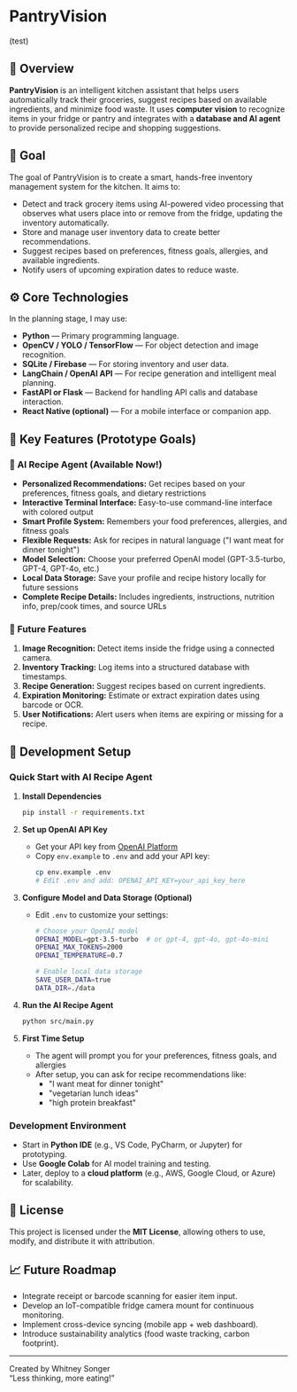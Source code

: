 # PantryVision
(test)

## 🧠 Overview
**PantryVision** is an intelligent kitchen assistant that helps users automatically track their groceries, suggest recipes based on available ingredients, and minimize food waste. It uses **computer vision** to recognize items in your fridge or pantry and integrates with a **database and AI agent** to provide personalized recipe and shopping suggestions.

## 🎯 Goal
The goal of PantryVision is to create a smart, hands-free inventory management system for the kitchen. It aims to:
- Detect and track grocery items using AI-powered video processing that observes what users place into or remove from the fridge, updating the inventory automatically.
- Store and manage user inventory data to create better recommendations.
- Suggest recipes based on preferences, fitness goals, allergies, and available ingredients.
- Notify users of upcoming expiration dates to reduce waste.

## ⚙️ Core Technologies
In the planning stage, I may use:
- **Python** — Primary programming language.
- **OpenCV / YOLO / TensorFlow** — For object detection and image recognition.
- **SQLite / Firebase** — For storing inventory and user data.
- **LangChain / OpenAI API** — For recipe generation and intelligent meal planning.
- **FastAPI or Flask** — Backend for handling API calls and database interaction.
- **React Native (optional)** — For a mobile interface or companion app.

## 🧩 Key Features (Prototype Goals)

### 🤖 AI Recipe Agent (Available Now!)
- **Personalized Recommendations:** Get recipes based on your preferences, fitness goals, and dietary restrictions
- **Interactive Terminal Interface:** Easy-to-use command-line interface with colored output
- **Smart Profile System:** Remembers your food preferences, allergies, and fitness goals
- **Flexible Requests:** Ask for recipes in natural language ("I want meat for dinner tonight")
- **Model Selection:** Choose your preferred OpenAI model (GPT-3.5-turbo, GPT-4, GPT-4o, etc.)
- **Local Data Storage:** Save your profile and recipe history locally for future sessions
- **Complete Recipe Details:** Includes ingredients, instructions, nutrition info, prep/cook times, and source URLs

### 🔮 Future Features
1. **Image Recognition:** Detect items inside the fridge using a connected camera.
2. **Inventory Tracking:** Log items into a structured database with timestamps.
3. **Recipe Generation:** Suggest recipes based on current ingredients.
4. **Expiration Monitoring:** Estimate or extract expiration dates using barcode or OCR.
5. **User Notifications:** Alert users when items are expiring or missing for a recipe.

## 🧰 Development Setup

### Quick Start with AI Recipe Agent

1. **Install Dependencies**
   ```bash
   pip install -r requirements.txt
   ```

2. **Set up OpenAI API Key**
   - Get your API key from [OpenAI Platform](https://platform.openai.com/api-keys)
   - Copy `env.example` to `.env` and add your API key:
     ```bash
     cp env.example .env
     # Edit .env and add: OPENAI_API_KEY=your_api_key_here
     ```

3. **Configure Model and Data Storage (Optional)**
   - Edit `.env` to customize your settings:
     ```bash
     # Choose your OpenAI model
     OPENAI_MODEL=gpt-3.5-turbo  # or gpt-4, gpt-4o, gpt-4o-mini
     OPENAI_MAX_TOKENS=2000
     OPENAI_TEMPERATURE=0.7
     
     # Enable local data storage
     SAVE_USER_DATA=true
     DATA_DIR=./data
     ```

3. **Run the AI Recipe Agent**
   ```bash
   python src/main.py
   ```

4. **First Time Setup**
   - The agent will prompt you for your preferences, fitness goals, and allergies
   - After setup, you can ask for recipe recommendations like:
     - "I want meat for dinner tonight"
     - "vegetarian lunch ideas"
     - "high protein breakfast"

### Development Environment
- Start in **Python IDE** (e.g., VS Code, PyCharm, or Jupyter) for prototyping.
- Use **Google Colab** for AI model training and testing.
- Later, deploy to a **cloud platform** (e.g., AWS, Google Cloud, or Azure) for scalability.

## 🔐 License
This project is licensed under the **MIT License**, allowing others to use, modify, and distribute it with attribution.

## 📈 Future Roadmap
- Integrate receipt or barcode scanning for easier item input.
- Develop an IoT-compatible fridge camera mount for continuous monitoring.
- Implement cross-device syncing (mobile app + web dashboard).
- Introduce sustainability analytics (food waste tracking, carbon footprint).

---

Created by Whitney Songer<br>
“Less thinking, more eating!”
